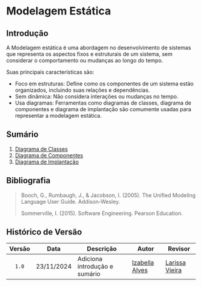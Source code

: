 # Modelagem Estática

## Introdução

A Modelagem estática é uma abordagem no desenvolvimento de sistemas que representa os aspectos fixos e estruturais de um sistema, sem considerar o comportamento ou mudanças ao longo do tempo.

Suas principais características são:

- Foco em estruturas: Define como os componentes de um sistema estão organizados, incluindo suas relações e dependências.
- Sem dinâmica: Não considera interações ou mudanças no tempo.
- Usa diagramas: Ferramentas como diagramas de classes, diagrama de componentes e diagrama de implantação são comumente usadas para representar a modelagem estática.

## Sumário

1. [Diagrama de Classes](https://unbarqdsw2024-2.github.io/2024.2_G10_Recomendacao_Entrega_02/#/modelagem-estatica/diagrama-de-classes)
2. [Diagrama de Componentes](https://unbarqdsw2024-2.github.io/2024.2_G10_Recomendacao_Entrega_02/#/modelagem-estatica/diagrama-de-componentes)
3. [Diagrama de Implantação](https://unbarqdsw2024-2.github.io/2024.2_G10_Recomendacao_Entrega_02/#/modelagem-estatica/diagrama-de-implantacao)

## Bibliografia

> Booch, G., Rumbaugh, J., & Jacobson, I. (2005). The Unified Modeling Language User Guide. Addison-Wesley.
>
> Sommerville, I. (2015). Software Engineering. Pearson Education.

## Histórico de Versão

| Versão | Data | Descrição | Autor | Revisor |
| :----: | ---- | --------- | ----- | ------- |
| `1.0`  |23/11/2024| Adiciona introdução e sumário | [Izabella Alves](https://github.com/izabellaalves) |[Larissa Vieira](https://github.com/VieiraLaris)  |
